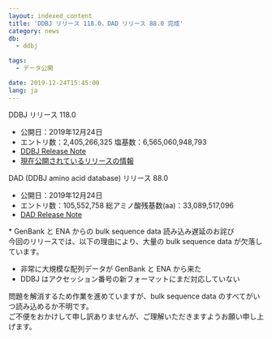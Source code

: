 ```yaml
---
layout: indexed_content
title: 'DDBJ リリース 118.0，DAD リリース 88.0 完成'
category: news
db:
  - ddbj

tags:
  - データ公開

date: 2019-12-24T15:45:00
lang: ja
---
```


<p><span class="bold">DDBJ リリース 118.0</span></p>

<ul class="bottom_space">
    <li><span class="bold">公開日：</span>2019年12月24日</li>
    <li><span class="bold">エントリ数：</span>2,405,266,325 <span class="bold">塩基数：</span>6,565,060,948,793</li>
    <li><a href="ftp://ftp.ddbj.nig.ac.jp/ddbj_database/release_note_archive/ddbj/ddbjrel.118.txt">DDBJ Release Note</a></li>
    <li><a href="/latest-releases.html">現在公開されているリリースの情報</a></li>
</ul>

<p><span class="bold">DAD (DDBJ amino acid database) リリース 88.0</span></p>

<ul>
    <li><span class="bold">公開日：</span>2019年12月24日</li>
    <li><span class="bold">エントリ数：</span>105,552,758 <span class="bold">総アミノ酸残基数(aa)：</span>33,089,517,096</li>
    <li><a href="ftp://ftp.ddbj.nig.ac.jp/ddbj_database/release_note_archive/dad/dadrel.88.txt">DAD Release Note</a></li>
</ul>

<p class="top_space"><span class="red bold">*</span> <span class="bold">GenBank と ENA からの bulk sequence data 読み込み遅延のお詫び</span><br>今回のリリースでは、以下の理由により、大量の bulk sequence data が欠落しています。</p>

<ul class="decimal">
    <li>非常に大規模な配列データが GenBank と ENA から来た</li>
    <li>DDBJ はアクセッション番号の新フォーマットにまだ対応していない</li>
</ul>

<p class="top_space">問題を解消するため作業を進めていますが、bulk sequence data のすべてがいつ読み込めるか不明です。<br>ご不便をおかけして申し訳ありませんが、ご理解いただきますようお願い申し上げます。</p>
